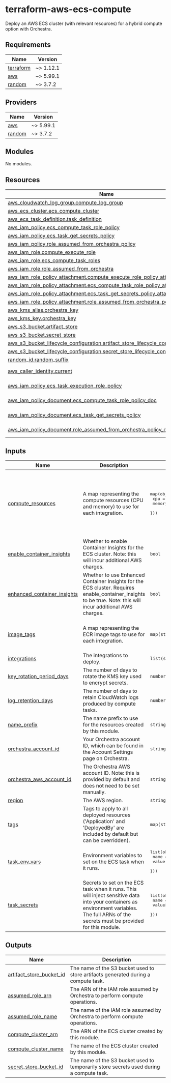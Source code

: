 # terraform-aws-ecs-compute

Deploy an AWS ECS cluster (with relevant resources) for a hybrid compute option with Orchestra.

## Requirements

| Name | Version |
|------|---------|
| <a name="requirement_terraform"></a> [terraform](#requirement\_terraform) | ~> 1.12.1 |
| <a name="requirement_aws"></a> [aws](#requirement\_aws) | ~> 5.99.1 |
| <a name="requirement_random"></a> [random](#requirement\_random) | ~> 3.7.2 |

## Providers

| Name | Version |
|------|---------|
| <a name="provider_aws"></a> [aws](#provider\_aws) | ~> 5.99.1 |
| <a name="provider_random"></a> [random](#provider\_random) | ~> 3.7.2 |

## Modules

No modules.

## Resources

| Name | Type |
|------|------|
| [aws_cloudwatch_log_group.compute_log_group](https://registry.terraform.io/providers/hashicorp/aws/latest/docs/resources/cloudwatch_log_group) | resource |
| [aws_ecs_cluster.ecs_compute_cluster](https://registry.terraform.io/providers/hashicorp/aws/latest/docs/resources/ecs_cluster) | resource |
| [aws_ecs_task_definition.task_definition](https://registry.terraform.io/providers/hashicorp/aws/latest/docs/resources/ecs_task_definition) | resource |
| [aws_iam_policy.ecs_compute_task_role_policy](https://registry.terraform.io/providers/hashicorp/aws/latest/docs/resources/iam_policy) | resource |
| [aws_iam_policy.ecs_task_get_secrets_policy](https://registry.terraform.io/providers/hashicorp/aws/latest/docs/resources/iam_policy) | resource |
| [aws_iam_policy.role_assumed_from_orchestra_policy](https://registry.terraform.io/providers/hashicorp/aws/latest/docs/resources/iam_policy) | resource |
| [aws_iam_role.compute_execute_role](https://registry.terraform.io/providers/hashicorp/aws/latest/docs/resources/iam_role) | resource |
| [aws_iam_role.ecs_compute_task_roles](https://registry.terraform.io/providers/hashicorp/aws/latest/docs/resources/iam_role) | resource |
| [aws_iam_role.role_assumed_from_orchestra](https://registry.terraform.io/providers/hashicorp/aws/latest/docs/resources/iam_role) | resource |
| [aws_iam_role_policy_attachment.compute_execute_role_policy_attachment](https://registry.terraform.io/providers/hashicorp/aws/latest/docs/resources/iam_role_policy_attachment) | resource |
| [aws_iam_role_policy_attachment.ecs_compute_task_role_policy_attachment](https://registry.terraform.io/providers/hashicorp/aws/latest/docs/resources/iam_role_policy_attachment) | resource |
| [aws_iam_role_policy_attachment.ecs_task_get_secrets_policy_attachment](https://registry.terraform.io/providers/hashicorp/aws/latest/docs/resources/iam_role_policy_attachment) | resource |
| [aws_iam_role_policy_attachment.role_assumed_from_orchestra_policy_attachment](https://registry.terraform.io/providers/hashicorp/aws/latest/docs/resources/iam_role_policy_attachment) | resource |
| [aws_kms_alias.orchestra_key](https://registry.terraform.io/providers/hashicorp/aws/latest/docs/resources/kms_alias) | resource |
| [aws_kms_key.orchestra_key](https://registry.terraform.io/providers/hashicorp/aws/latest/docs/resources/kms_key) | resource |
| [aws_s3_bucket.artifact_store](https://registry.terraform.io/providers/hashicorp/aws/latest/docs/resources/s3_bucket) | resource |
| [aws_s3_bucket.secret_store](https://registry.terraform.io/providers/hashicorp/aws/latest/docs/resources/s3_bucket) | resource |
| [aws_s3_bucket_lifecycle_configuration.artifact_store_lifecycle_config](https://registry.terraform.io/providers/hashicorp/aws/latest/docs/resources/s3_bucket_lifecycle_configuration) | resource |
| [aws_s3_bucket_lifecycle_configuration.secret_store_lifecycle_config](https://registry.terraform.io/providers/hashicorp/aws/latest/docs/resources/s3_bucket_lifecycle_configuration) | resource |
| [random_id.random_suffix](https://registry.terraform.io/providers/hashicorp/random/latest/docs/resources/id) | resource |
| [aws_caller_identity.current](https://registry.terraform.io/providers/hashicorp/aws/latest/docs/data-sources/caller_identity) | data source |
| [aws_iam_policy.ecs_task_execution_role_policy](https://registry.terraform.io/providers/hashicorp/aws/latest/docs/data-sources/iam_policy) | data source |
| [aws_iam_policy_document.ecs_compute_task_role_policy_doc](https://registry.terraform.io/providers/hashicorp/aws/latest/docs/data-sources/iam_policy_document) | data source |
| [aws_iam_policy_document.ecs_task_get_secrets_policy](https://registry.terraform.io/providers/hashicorp/aws/latest/docs/data-sources/iam_policy_document) | data source |
| [aws_iam_policy_document.role_assumed_from_orchestra_policy_doc](https://registry.terraform.io/providers/hashicorp/aws/latest/docs/data-sources/iam_policy_document) | data source |

## Inputs

| Name | Description | Type | Default | Required |
|------|-------------|------|---------|:--------:|
| <a name="input_compute_resources"></a> [compute\_resources](#input\_compute\_resources) | A map representing the compute resources (CPU and memory) to use for each integration. | <pre>map(object({<br/>    cpu    = number<br/>    memory = number<br/>  }))</pre> | <pre>{<br/>  "dbt_core": {<br/>    "cpu": 4096,<br/>    "memory": 8192<br/>  },<br/>  "python": {<br/>    "cpu": 2048,<br/>    "memory": 4096<br/>  }<br/>}</pre> | no |
| <a name="input_enable_container_insights"></a> [enable\_container\_insights](#input\_enable\_container\_insights) | Whether to enable Container Insights for the ECS cluster. Note: this will incur additional AWS charges. | `bool` | `false` | no |
| <a name="input_enhanced_container_insights"></a> [enhanced\_container\_insights](#input\_enhanced\_container\_insights) | Whether to use Enhanced Container Insights for the ECS cluster. Requires enable\_container\_insights to be true. Note: this will incur additional AWS charges. | `bool` | `false` | no |
| <a name="input_image_tags"></a> [image\_tags](#input\_image\_tags) | A map representing the ECR image tags to use for each integration. | `map(string)` | <pre>{<br/>  "dbt_core": "2025.05.30-1",<br/>  "python": "2025.05.30-1"<br/>}</pre> | no |
| <a name="input_integrations"></a> [integrations](#input\_integrations) | The integrations to deploy. | `list(string)` | n/a | yes |
| <a name="input_key_rotation_period_days"></a> [key\_rotation\_period\_days](#input\_key\_rotation\_period\_days) | The number of days to rotate the KMS key used to encrypt secrets. | `number` | `365` | no |
| <a name="input_log_retention_days"></a> [log\_retention\_days](#input\_log\_retention\_days) | The number of days to retain CloudWatch logs produced by compute tasks. | `number` | `90` | no |
| <a name="input_name_prefix"></a> [name\_prefix](#input\_name\_prefix) | The name prefix to use for the resources created by this module. | `string` | n/a | yes |
| <a name="input_orchestra_account_id"></a> [orchestra\_account\_id](#input\_orchestra\_account\_id) | Your Orchestra account ID, which can be found in the Account Settings page on Orchestra. | `string` | n/a | yes |
| <a name="input_orchestra_aws_account_id"></a> [orchestra\_aws\_account\_id](#input\_orchestra\_aws\_account\_id) | The Orchestra AWS account ID. Note: this is provided by default and does not need to be set manually. | `string` | `"355563318157"` | no |
| <a name="input_region"></a> [region](#input\_region) | The AWS region. | `string` | n/a | yes |
| <a name="input_tags"></a> [tags](#input\_tags) | Tags to apply to all deployed resources ('Application' and 'DeployedBy' are included by default but can be overridden). | `map(string)` | `{}` | no |
| <a name="input_task_env_vars"></a> [task\_env\_vars](#input\_task\_env\_vars) | Environment variables to set on the ECS task when it runs. | <pre>list(object({<br/>    name  = string<br/>    value = string<br/>  }))</pre> | `[]` | no |
| <a name="input_task_secrets"></a> [task\_secrets](#input\_task\_secrets) | Secrets to set on the ECS task when it runs. This will inject sensitive data into your containers as environment variables. The full ARNs of the secrets must be provided for this module. | <pre>list(object({<br/>    name      = string<br/>    valueFrom = string<br/>  }))</pre> | `[]` | no |

## Outputs

| Name | Description |
|------|-------------|
| <a name="output_artifact_store_bucket_id"></a> [artifact\_store\_bucket\_id](#output\_artifact\_store\_bucket\_id) | The name of the S3 bucket used to store artifacts generated during a compute task. |
| <a name="output_assumed_role_arn"></a> [assumed\_role\_arn](#output\_assumed\_role\_arn) | The ARN of the IAM role assumed by Orchestra to perform compute operations. |
| <a name="output_assumed_role_name"></a> [assumed\_role\_name](#output\_assumed\_role\_name) | The name of the IAM role assumed by Orchestra to perform compute operations. |
| <a name="output_compute_cluster_arn"></a> [compute\_cluster\_arn](#output\_compute\_cluster\_arn) | The ARN of the ECS cluster created by this module. |
| <a name="output_compute_cluster_name"></a> [compute\_cluster\_name](#output\_compute\_cluster\_name) | The name of the ECS cluster created by this module. |
| <a name="output_secret_store_bucket_id"></a> [secret\_store\_bucket\_id](#output\_secret\_store\_bucket\_id) | The name of the S3 bucket used to temporarily store secrets used during a compute task. |
